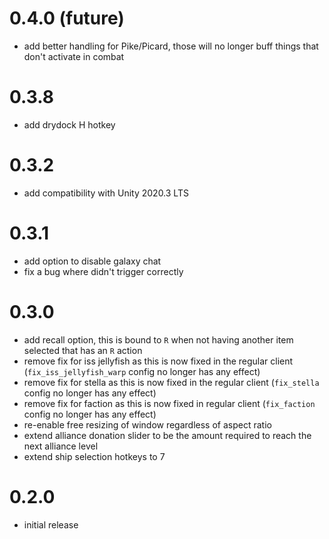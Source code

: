 # 0.4.0 (future)

- add better handling for Pike/Picard, those will no longer buff things that don't activate in combat

# 0.3.8

- add drydock H hotkey

# 0.3.2

- add compatibility with Unity 2020.3 LTS

# 0.3.1

- add option to disable galaxy chat
- fix a bug where <Space> didn't trigger correctly

# 0.3.0

- add recall option, this is bound to `R` when not having another item selected that has an `R` action
- remove fix for iss jellyfish as this is now fixed in the regular client (`fix_iss_jellyfish_warp` config no longer has any effect)
- remove fix for stella as this is now fixed in the regular client (`fix_stella` config no longer has any effect)
- remove fix for faction as this is now fixed in regular client (`fix_faction` config no longer has any effect)
- re-enable free resizing of window regardless of aspect ratio
- extend alliance donation slider to be the amount required to reach the next alliance level
- extend ship selection hotkeys to 7

# 0.2.0

- initial release

